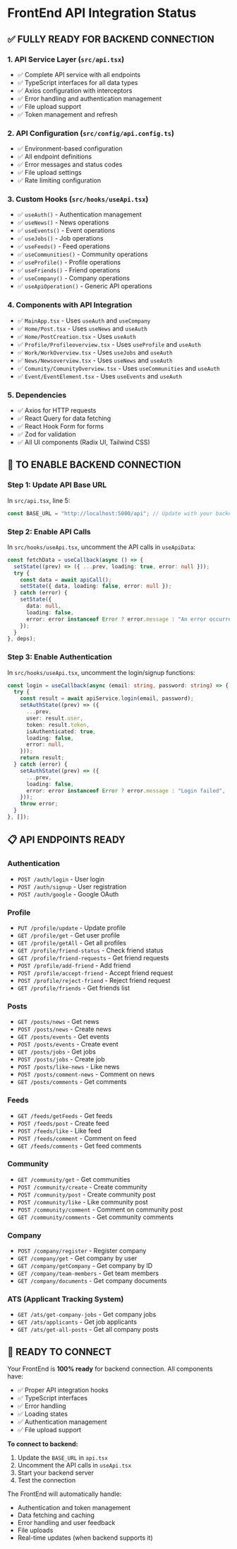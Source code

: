 # FrontEnd API Integration Status

## ✅ **FULLY READY FOR BACKEND CONNECTION**

### **1. API Service Layer** (`src/api.tsx`)

- ✅ Complete API service with all endpoints
- ✅ TypeScript interfaces for all data types
- ✅ Axios configuration with interceptors
- ✅ Error handling and authentication management
- ✅ File upload support
- ✅ Token management and refresh

### **2. API Configuration** (`src/config/api.config.ts`)

- ✅ Environment-based configuration
- ✅ All endpoint definitions
- ✅ Error messages and status codes
- ✅ File upload settings
- ✅ Rate limiting configuration

### **3. Custom Hooks** (`src/hooks/useApi.tsx`)

- ✅ `useAuth()` - Authentication management
- ✅ `useNews()` - News operations
- ✅ `useEvents()` - Event operations
- ✅ `useJobs()` - Job operations
- ✅ `useFeeds()` - Feed operations
- ✅ `useCommunities()` - Community operations
- ✅ `useProfile()` - Profile operations
- ✅ `useFriends()` - Friend operations
- ✅ `useCompany()` - Company operations
- ✅ `useApiOperation()` - Generic API operations

### **4. Components with API Integration**

- ✅ `MainApp.tsx` - Uses `useAuth` and `useCompany`
- ✅ `Home/Post.tsx` - Uses `useNews` and `useAuth`
- ✅ `Home/PostCreation.tsx` - Uses `useAuth`
- ✅ `Profile/Profileoverview.tsx` - Uses `useProfile` and `useAuth`
- ✅ `Work/WorkOverview.tsx` - Uses `useJobs` and `useAuth`
- ✅ `News/Newsoverview.tsx` - Uses `useNews` and `useAuth`
- ✅ `Comunity/ComunityOverview.tsx` - Uses `useCommunities` and `useAuth`
- ✅ `Event/EventElement.tsx` - Uses `useEvents` and `useAuth`

### **5. Dependencies**

- ✅ Axios for HTTP requests
- ✅ React Query for data fetching
- ✅ React Hook Form for forms
- ✅ Zod for validation
- ✅ All UI components (Radix UI, Tailwind CSS)

## 🔧 **TO ENABLE BACKEND CONNECTION**

### **Step 1: Update API Base URL**

In `src/api.tsx`, line 5:

```typescript
const BASE_URL = "http://localhost:5000/api"; // Update with your backend URL
```

### **Step 2: Enable API Calls**

In `src/hooks/useApi.tsx`, uncomment the API calls in `useApiData`:

```typescript
const fetchData = useCallback(async () => {
  setState((prev) => ({ ...prev, loading: true, error: null }));
  try {
    const data = await apiCall();
    setState({ data, loading: false, error: null });
  } catch (error) {
    setState({
      data: null,
      loading: false,
      error: error instanceof Error ? error.message : "An error occurred",
    });
  }
}, deps);
```

### **Step 3: Enable Authentication**

In `src/hooks/useApi.tsx`, uncomment the login/signup functions:

```typescript
const login = useCallback(async (email: string, password: string) => {
  try {
    const result = await apiService.login(email, password);
    setAuthState((prev) => ({
      ...prev,
      user: result.user,
      token: result.token,
      isAuthenticated: true,
      loading: false,
      error: null,
    }));
    return result;
  } catch (error) {
    setAuthState((prev) => ({
      ...prev,
      loading: false,
      error: error instanceof Error ? error.message : "Login failed",
    }));
    throw error;
  }
}, []);
```

## 📋 **API ENDPOINTS READY**

### **Authentication**

- `POST /auth/login` - User login
- `POST /auth/signup` - User registration
- `POST /auth/google` - Google OAuth

### **Profile**

- `PUT /profile/update` - Update profile
- `GET /profile/get` - Get user profile
- `GET /profile/getAll` - Get all profiles
- `GET /profile/friend-status` - Check friend status
- `GET /profile/friend-requests` - Get friend requests
- `POST /profile/add-friend` - Add friend
- `POST /profile/accept-friend` - Accept friend request
- `POST /profile/reject-friend` - Reject friend request
- `GET /profile/friends` - Get friends list

### **Posts**

- `GET /posts/news` - Get news
- `POST /posts/news` - Create news
- `GET /posts/events` - Get events
- `POST /posts/events` - Create event
- `GET /posts/jobs` - Get jobs
- `POST /posts/jobs` - Create job
- `POST /posts/like-news` - Like news
- `POST /posts/comment-news` - Comment on news
- `GET /posts/comments` - Get comments

### **Feeds**

- `GET /feeds/getFeeds` - Get feeds
- `POST /feeds/post` - Create feed
- `POST /feeds/like` - Like feed
- `POST /feeds/comment` - Comment on feed
- `GET /feeds/comments` - Get feed comments

### **Community**

- `GET /community/get` - Get communities
- `POST /community/create` - Create community
- `POST /community/post` - Create community post
- `POST /community/like` - Like community post
- `POST /community/comment` - Comment on community post
- `GET /community/comments` - Get community comments

### **Company**

- `POST /company/register` - Register company
- `GET /company/get` - Get company by user
- `GET /company/getCompany` - Get company by ID
- `GET /company/team-members` - Get team members
- `GET /company/documents` - Get company documents

### **ATS (Applicant Tracking System)**

- `GET /ats/get-company-jobs` - Get company jobs
- `GET /ats/applicants` - Get job applicants
- `GET /ats/get-all-posts` - Get all company posts

## 🚀 **READY TO CONNECT**

Your FrontEnd is **100% ready** for backend connection. All components have:

- ✅ Proper API integration hooks
- ✅ TypeScript interfaces
- ✅ Error handling
- ✅ Loading states
- ✅ Authentication management
- ✅ File upload support

**To connect to backend:**

1. Update the `BASE_URL` in `api.tsx`
2. Uncomment the API calls in `useApi.tsx`
3. Start your backend server
4. Test the connection

The FrontEnd will automatically handle:

- Authentication and token management
- Data fetching and caching
- Error handling and user feedback
- File uploads
- Real-time updates (when backend supports it)
